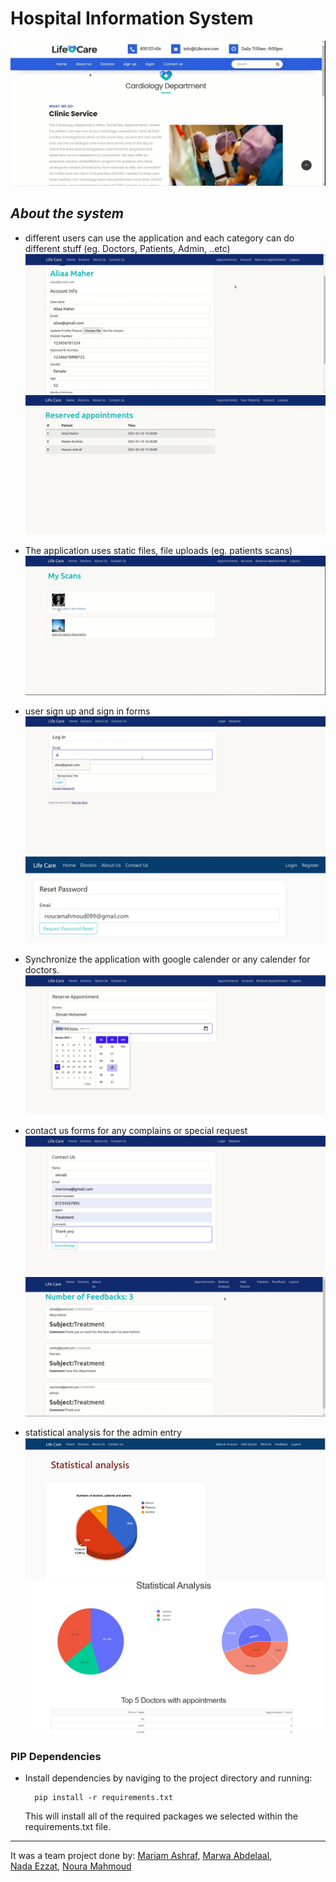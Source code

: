 # Hospital Information System

![app2](dep.jpeg)

## *About the system*

- different users can use the application and each category can do different stuff (eg. Doctors, Patients, Admin, ..etc)
![app2](d.jpeg)
![app2](apps.jpeg)



- The application uses static files, file uploads (eg. patients scans)
![app2](scan.jpeg)


- user sign up and sign in forms
![app2](log.jpeg)
![app2](reset.jpeg)

-  Synchronize the application with google calender or any calender for doctors.
![app2](app2.jpeg)


- contact us forms for any complains or special request
![c](c.jpeg)
![f](f2.jpeg)



-  statistical analysis for the admin entry
![s1](stat.jpg)
![s2](s2.jpeg)



### PIP Dependencies

- Install dependencies by naviging to the project directory and running:
  ```
    pip install -r requirements.txt
  ```
  This will install all of the required packages we selected within the requirements.txt file.



***

It was a team project done by: 
[Mariam Ashraf](https://github.com/mariamashraf731),
[Marwa Abdelaal](https://github.com/MarwaAbdelAal),  
[Nada Ezzat](https://github.com/nadaezzat-99), 
[Noura Mahmoud](https://github.com/Noura-Mahmoud)  

